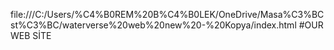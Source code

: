 file:///C:/Users/%C4%B0REM%20B%C4%B0LEK/OneDrive/Masa%C3%BCst%C3%BC/waterverse%20web%20new%20-%20Kopya/index.html
#OUR WEB SİTE
